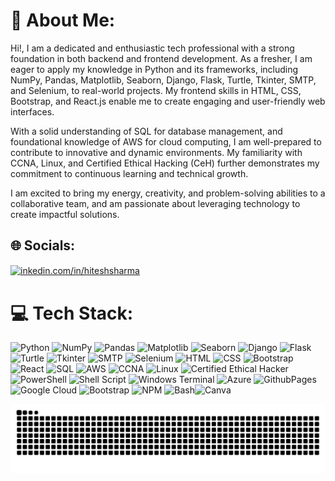 # 💫 About Me:
Hi!, I am a dedicated and enthusiastic tech professional with a strong foundation in both backend and frontend development. As a fresher, I am eager to apply my knowledge in Python and its frameworks, including NumPy, Pandas, Matplotlib, Seaborn, Django, Flask, Turtle, Tkinter, SMTP, and Selenium, to real-world projects. My frontend skills in HTML, CSS, Bootstrap, and React.js enable me to create engaging and user-friendly web interfaces.

With a solid understanding of SQL for database management, and foundational knowledge of AWS for cloud computing, I am well-prepared to contribute to innovative and dynamic environments. My familiarity with CCNA, Linux, and Certified Ethical Hacking (CeH) further demonstrates my commitment to continuous learning and technical growth.

I am excited to bring my energy, creativity, and problem-solving abilities to a collaborative team, and am passionate about leveraging technology to create impactful solutions.


## 🌐 Socials:
<p align="left">
<a href="https://www.linkedin.com/in/hitesh-sharma-38bb85325/" target="blank"><img align="center" src="https://raw.githubusercontent.com/rahuldkjain/github-profile-readme-generator/master/src/images/icons/Social/linked-in-alt.svg" alt="inkedin.com/in/hiteshsharma" height="30" width="40" /></a>

# 💻 Tech Stack:
![Python](https://img.shields.io/badge/python-3670A0?style=for-the-badge&logo=python&logoColor=ffdd54)
![NumPy](https://img.shields.io/badge/numpy-013243?style=for-the-badge&logo=numpy&logoColor=white)
![Pandas](https://img.shields.io/badge/pandas-150458?style=for-the-badge&logo=pandas&logoColor=white)
![Matplotlib](https://img.shields.io/badge/Matplotlib-ffffff?style=for-the-badge&logo=Matplotlib&logoColor=black)
![Seaborn](https://img.shields.io/badge/Seaborn-ffffff?style=for-the-badge&logo=Seaborn&logoColor=black)
![Django](https://img.shields.io/badge/django-092E20?style=for-the-badge&logo=django&logoColor=white)
![Flask](https://img.shields.io/badge/Flask-000000?style=for-the-badge&logo=flask&logoColor=white)
![Turtle](https://img.shields.io/badge/Turtle-013243?style=for-the-badge&logo=Python&logoColor=white)
![Tkinter](https://img.shields.io/badge/Tkinter-013243?style=for-the-badge&logo=Python&logoColor=white)
![SMTP](https://img.shields.io/badge/SMTP-D14836?style=for-the-badge&logo=gmail&logoColor=white)
![Selenium](https://img.shields.io/badge/Selenium-43B02A?style=for-the-badge&logo=selenium&logoColor=white)
![HTML](https://img.shields.io/badge/html5-E34F26?style=for-the-badge&logo=html5&logoColor=white)
![CSS](https://img.shields.io/badge/css3-1572B6?style=for-the-badge&logo=css3&logoColor=white)
![Bootstrap](https://img.shields.io/badge/Bootstrap-7952B3?style=for-the-badge&logo=bootstrap&logoColor=white)
![React](https://img.shields.io/badge/React-20232A?style=for-the-badge&logo=react&logoColor=61DAFB)
![SQL](https://img.shields.io/badge/SQL-4479A1?style=for-the-badge&logo=mysql&logoColor=white)
![AWS](https://img.shields.io/badge/Amazon%20AWS-232F3E?style=for-the-badge&logo=amazon-aws&logoColor=white)
![CCNA](https://img.shields.io/badge/CCNA-1BA1E2?style=for-the-badge&logo=cisco&logoColor=white)
![Linux](https://img.shields.io/badge/Linux-FCC624?style=for-the-badge&logo=linux&logoColor=black)
![Certified Ethical Hacker](https://img.shields.io/badge/CeH-000000?style=for-the-badge&logo=EC-Council&logoColor=white)
![PowerShell](https://img.shields.io/badge/PowerShell-%235391FE.svg?style=for-the-badge&logo=powershell&logoColor=white) ![Shell Script](https://img.shields.io/badge/shell_script-%23121011.svg?style=for-the-badge&logo=gnu-bash&logoColor=white) ![Windows Terminal](https://img.shields.io/badge/Windows%20Terminal-%234D4D4D.svg?style=for-the-badge&logo=windows-terminal&logoColor=white) ![Azure](https://img.shields.io/badge/azure-%230072C6.svg?style=for-the-badge&logo=microsoftazure&logoColor=white) ![GithubPages](https://img.shields.io/badge/github%20pages-121013?style=for-the-badge&logo=github&logoColor=white) ![Google Cloud](https://img.shields.io/badge/GoogleCloud-%234285F4.svg?style=for-the-badge&logo=google-cloud&logoColor=white) ![Bootstrap](https://img.shields.io/badge/bootstrap-%238511FA.svg?style=for-the-badge&logo=bootstrap&logoColor=white) ![NPM](https://img.shields.io/badge/NPM-%23CB3837.svg?style=for-the-badge&logo=npm&logoColor=white)
![Bash](https://img.shields.io/badge/Bash-4EAA25?style=for-the-badge&logo=gnu-bash&logoColor=white)![Canva](https://img.shields.io/badge/Canva-%2300C4CC.svg?style=for-the-badge&logo=Canva&logoColor=white)


![snake gif](https://github.com/Esther7171/Esther7171/blob/output/snake.svg)
